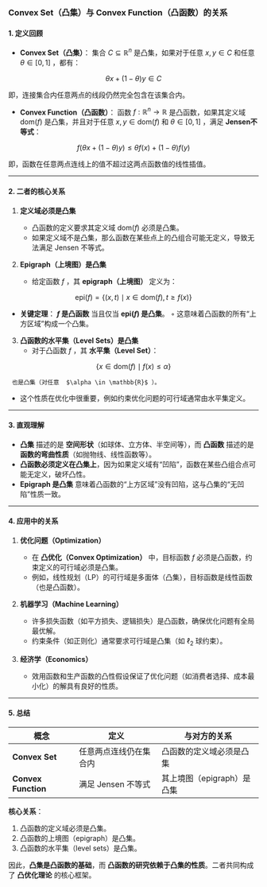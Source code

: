 ### **Convex Set（凸集）与 Convex Function（凸函数）的关系**

#### **1. 定义回顾**
- **Convex Set（凸集）**：
  集合  $C \subseteq \mathbb{R}^n$  是凸集，如果对于任意  $x, y \in C$  和任意  $\theta \in [0,1]$ ，都有：

$$
  \theta x + (1-\theta) y \in C
  $$

  即，连接集合内任意两点的线段仍然完全包含在该集合内。

- **Convex Function（凸函数）**：
  函数  $f: \mathbb{R}^n \to \mathbb{R}$  是凸函数，如果其定义域  $\text{dom}(f)$  是凸集，并且对于任意  $x, y \in \text{dom}(f)$  和  $\theta \in [0,1]$ ，满足 **Jensen不等式**：

$$
  f(\theta x + (1-\theta) y) \leq \theta f(x) + (1-\theta) f(y)
  $$

  即，函数在任意两点连线上的值不超过这两点函数值的线性插值。

---

#### **2. 二者的核心关系**
1. **定义域必须是凸集**
   - 凸函数的定义要求其定义域  $\text{dom}(f)$  必须是凸集。
   - 如果定义域不是凸集，那么函数在某些点上的凸组合可能无定义，导致无法满足 Jensen 不等式。

2. **Epigraph（上境图）是凸集**
   - 给定函数  $f$ ，其 **epigraph（上境图）** 定义为：

$$
     \text{epi}(f) = \{ (x, t) \mid x \in \text{dom}(f), t \geq f(x) \}
     $$

   - **关键定理**：
     **$f$  是凸函数** 当且仅当 **$\text{epi}(f)$  是凸集**。
     ◦ 这意味着凸函数的所有“上方区域”构成一个凸集。

3. **凸函数的水平集（Level Sets）是凸集**
   - 对于凸函数  $f$ ，其 **水平集（Level Set）**：

$$
     \{ x \in \text{dom}(f) \mid f(x) \leq \alpha \}
     $$

     也是凸集（对任意  $\alpha \in \mathbb{R}$ ）。
   - 这个性质在优化中很重要，例如约束优化问题的可行域通常由水平集定义。

---

#### **3. 直观理解**
- **凸集** 描述的是 **空间形状**（如球体、立方体、半空间等），而 **凸函数** 描述的是 **函数的弯曲性质**（如抛物线、线性函数等）。
- **凸函数必须定义在凸集上**，因为如果定义域有“凹陷”，函数在某些凸组合点可能无定义，破坏凸性。
- **Epigraph 是凸集** 意味着凸函数的“上方区域”没有凹陷，这与凸集的“无凹陷”性质一致。

---

#### **4. 应用中的关系**
1. **优化问题（Optimization）**
   - 在 **凸优化（Convex Optimization）** 中，目标函数  $f$  必须是凸函数，约束定义的可行域必须是凸集。
   - 例如，线性规划（LP）的可行域是多面体（凸集），目标函数是线性函数（也是凸函数）。

2. **机器学习（Machine Learning）**
   - 许多损失函数（如平方损失、逻辑损失）是凸函数，确保优化问题有全局最优解。
   - 约束条件（如正则化）通常要求可行域是凸集（如  $\ell_2$  球约束）。

3. **经济学（Economics）**
   - 效用函数和生产函数的凸性假设保证了优化问题（如消费者选择、成本最小化）的解具有良好的性质。

---

#### **5. 总结**
| **概念**       | **定义** | **与对方的关系** |
|--------------|--------|--------------|
| **Convex Set** | 任意两点连线仍在集合内 | 凸函数的定义域必须是凸集 |
| **Convex Function** | 满足 Jensen 不等式 | 其上境图（epigraph）是凸集 |

**核心关系**：
1. 凸函数的定义域必须是凸集。
2. 凸函数的上境图（epigraph）是凸集。
3. 凸函数的水平集（level sets）是凸集。

因此，**凸集是凸函数的基础**，而 **凸函数的研究依赖于凸集的性质**。二者共同构成了 **凸优化理论** 的核心框架。